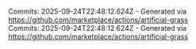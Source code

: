 Commits: 2025-09-24T22:48:12.624Z - Generated via https://github.com/marketplace/actions/artificial-grass
<br>
Commits: 2025-09-24T22:48:12.624Z - Generated via https://github.com/marketplace/actions/artificial-grass
<br>
